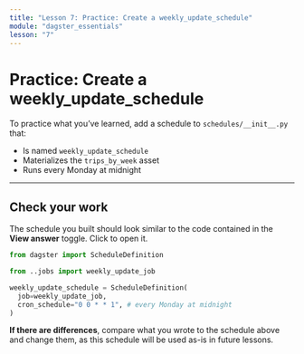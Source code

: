 ```yaml
---
title: "Lesson 7: Practice: Create a weekly_update_schedule"
module: "dagster_essentials"
lesson: "7"
---
```


# Practice: Create a weekly_update_schedule

To practice what you’ve learned, add a schedule to `schedules/__init__.py` that:

- Is named `weekly_update_schedule`
- Materializes the `trips_by_week` asset
- Runs every Monday at midnight

---

## Check your work

The schedule you built should look similar to the code contained in the **View answer** toggle. Click to open it.

```python
from dagster import ScheduleDefinition

from ..jobs import weekly_update_job

weekly_update_schedule = ScheduleDefinition(
  job=weekly_update_job,
  cron_schedule="0 0 * * 1", # every Monday at midnight
)
```

**If there are differences**, compare what you wrote to the schedule above and change them, as this schedule will be used as-is in future lessons.